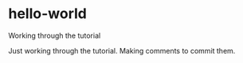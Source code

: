 # hello-world
Working through the tutorial

Just working through the tutorial. Making comments to commit them.

